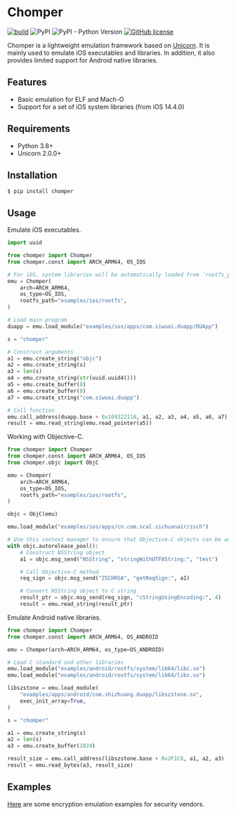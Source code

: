 # Chomper

[![build](https://github.com/sledgeh4w/chomper/actions/workflows/tests.yml/badge.svg)](https://github.com/sledgeh4w/chomper/actions/workflows/tests.yml)
![PyPI](https://img.shields.io/pypi/v/chomper)
![PyPI - Python Version](https://img.shields.io/pypi/pyversions/chomper)
[![GitHub license](https://img.shields.io/github/license/sledgeh4w/chomper)](https://github.com/sledgeh4w/chomper/blob/main/LICENSE)

Chomper is a lightweight emulation framework based on [Unicorn](https://github.com/unicorn-engine/unicorn). It is mainly used to emulate iOS executables and libraries. In addition, it also provides limited support for Android native libraries.

## Features

- Basic emulation for ELF and Mach-O
- Support for a set of iOS system libraries (from iOS 14.4.0)

## Requirements

- Python 3.8+
- Unicorn 2.0.0+

## Installation

```
$ pip install chomper
```

## Usage

Emulate iOS executables.

```python
import uuid

from chomper import Chomper
from chomper.const import ARCH_ARM64, OS_IOS

# For iOS, system libraries will be automatically loaded from `rootfs_path`
emu = Chomper(
    arch=ARCH_ARM64,
    os_type=OS_IOS,
    rootfs_path="examples/ios/rootfs",
)

# Load main program
duapp = emu.load_module("examples/ios/apps/com.siwuai.duapp/DUApp")

s = "chomper"

# Construct arguments
a1 = emu.create_string("objc")
a2 = emu.create_string(s)
a3 = len(s)
a4 = emu.create_string(str(uuid.uuid4()))
a5 = emu.create_buffer(8)
a6 = emu.create_buffer(8)
a7 = emu.create_string("com.siwuai.duapp")

# Call function
emu.call_address(duapp.base + 0x109322118, a1, a2, a3, a4, a5, a6, a7)
result = emu.read_string(emu.read_pointer(a5))
```

Working with Objective-C.

```python
from chomper import Chomper
from chomper.const import ARCH_ARM64, OS_IOS
from chomper.objc import ObjC

emu = Chomper(
    arch=ARCH_ARM64,
    os_type=OS_IOS,
    rootfs_path="examples/ios/rootfs",
)

objc = ObjC(emu)

emu.load_module("examples/ios/apps/cn.com.scal.sichuanair/zsch")

# Use this context manager to ensure that Objective-C objects can be automatically released
with objc.autorelease_pool():
    # Construct NSString object
    a1 = objc.msg_send("NSString", "stringWithUTF8String:", "test")

    # Call Objective-C method
    req_sign = objc.msg_send("ZSCHRSA", "getReqSign:", a1)

    # Convert NSString object to C string
    result_ptr = objc.msg_send(req_sign, "cStringUsingEncoding:", 4)
    result = emu.read_string(result_ptr)
```

Emulate Android native libraries.

```python
from chomper import Chomper
from chomper.const import ARCH_ARM64, OS_ANDROID

emu = Chomper(arch=ARCH_ARM64, os_type=OS_ANDROID)

# Load C standard and other libraries
emu.load_module("examples/android/rootfs/system/lib64/libc.so")
emu.load_module("examples/android/rootfs/system/lib64/libz.so")

libszstone = emu.load_module(
    "examples/apps/android/com.shizhuang.duapp/libszstone.so",
    exec_init_array=True,
)

s = "chomper"

a1 = emu.create_string(s)
a2 = len(s)
a3 = emu.create_buffer(1024)

result_size = emu.call_address(libszstone.base + 0x2F1C8, a1, a2, a3)
result = emu.read_bytes(a3, result_size)
```

## Examples
[Here](https://github.com/sledgeh4w/chomper/tree/main/examples) are some encryption emulation examples for security vendors.
